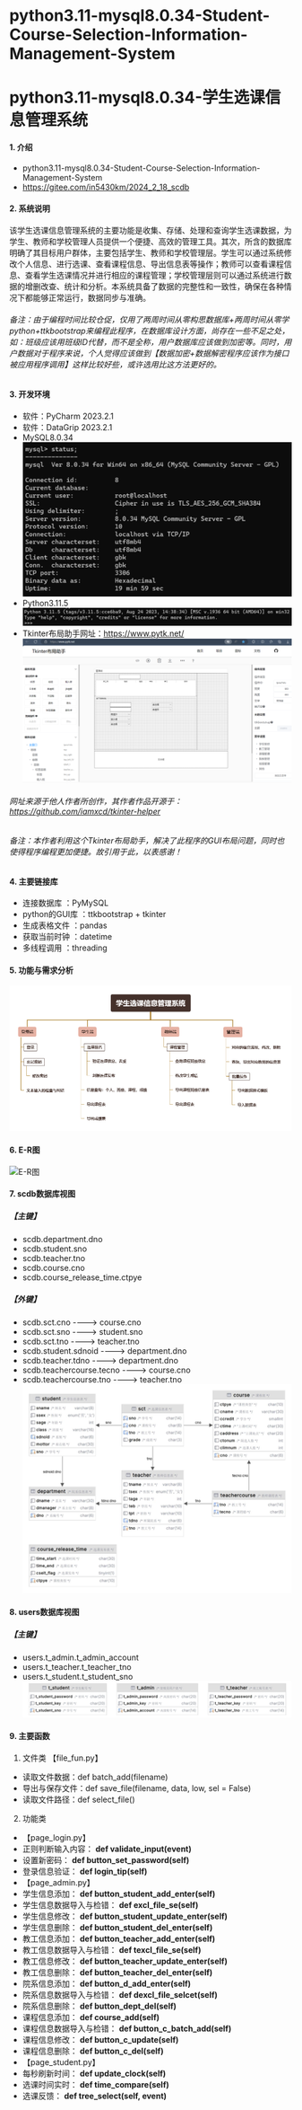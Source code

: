 # python3.11-mysql8.0.34-Student-Course-Selection-Information-Management-System
# python3.11-mysql8.0.34-学生选课信息管理系统

#### 1. 介绍
- python3.11-mysql8.0.34-Student-Course-Selection-Information-Management-System
- https://gitee.com/in5430km/2024_2_18_scdb
#### 2. 系统说明
该学生选课信息管理系统的主要功能是收集、存储、处理和查询学生选课数据，为学生、教师和学校管理人员提供一个便捷、高效的管理工具。其次，所含的数据库明确了其目标用户群体，主要包括学生、教师和学校管理层。学生可以通过系统修改个人信息、进行选课、查看课程信息、导出信息表等操作；教师可以查看课程信息、查看学生选课情况并进行相应的课程管理；学校管理层则可以通过系统进行数据的增删改查、统计和分析。本系统具备了数据的完整性和一致性，确保在各种情况下都能够正常运行，数据同步与准确。
###### 备注：由于编程时间比较仓促，仅用了两周时间从零构思数据库+两周时间从零学python+ttkbootstrap来编程此程序，在数据库设计方面，尚存在一些不足之处，如：班级应该用班级ID代替，而不是全称，用户数据库应该做到加密等。同时，用户数据对于程序来说，个人觉得应该做到【数据加密+数据解密程序应该作为接口被应用程序调用】这样比较好些，或许选用比这方法更好的。


#### 3. 开发环境
- 软件：PyCharm 2023.2.1
- 软件：DataGrip 2023.2.1
- MySQL8.0.34
![MySQL8.0.34](/readme/mysql.png)
- Python3.11.5
![Python3.11.5](/readme/python.png)
- Tkinter布局助手网址：https://www.pytk.net/
![Tkinter布局助手](/readme/Tkinter%E5%B8%83%E5%B1%80%E5%8A%A9%E6%89%8B.png)
###### 网址来源于他人作者所创作，其作者作品开源于：https://github.com/iamxcd/tkinter-helper
###### 备注：本作者利用这个Tkinter布局助手，解决了此程序的GUI布局问题，同时也使得程序编程更加便捷。故引用于此，以表感谢！
#### 4. 主要链接库
- 连接数据库 ：PyMySQL
- python的GUI库 ：ttkbootstrap + tkinter
- 生成表格文件 ：pandas
- 获取当前时钟 ：datetime
- 多线程调用 ：threading
#### 5. 功能与需求分析
![功能框图](/readme/%E5%88%86%E6%9E%90%E5%9B%BE.png)
#### 6. E-R图
![E-R图](/readme/E-R%E5%9B%BE.png)
#### 7. scdb数据库视图
##### 【主键】
- scdb.department.dno
- scdb.student.sno
- scdb.teacher.tno
- scdb.course.cno
- scdb.course_release_time.ctpye
##### 【外键】
- scdb.sct.cno              ---->    course.cno
- scdb.sct.sno              ---->    student.sno
- scdb.sct.tno              ---->    teacher.tno
- scdb.student.sdnoid       ---->    department.dno
- scdb.teacher.tdno         ---->    department.dno
- scdb.teachercourse.tecno  ---->    course.cno
- scdb.teachercourse.tno    ---->    teacher.tno
![scdb视图](/readme/scdb.jpg)
#### 8. users数据库视图
##### 【主键】
- users.t_admin.t_admin_account	
- users.t_teacher.t_teacher_tno
- users.t_student.t_student_sno
![users视图](/readme/users.jpg)
#### 9. 主要函数
1. 文件类
【file_fun.py】
- 读取文件数据：def batch_add(filename)
- 导出与保存文件：def save_file(filename, data, low, sel = False)
- 读取文件路径：def select_file()
2. 功能类
- 【page_login.py】
- 正则判断输入内容： **def validate_input(event)** 
- 设置新密码： **def button_set_password(self)** 
- 登录信息验证： **def login_tip(self)** 
- 【page_admin.py】
- 学生信息添加： **def button_student_add_enter(self)** 
- 学生信息数据导入与检错： **def excl_file_se(self)** 
- 学生信息修改： **def button_student_update_enter(self)** 
- 学生信息删除： **def button_student_del_enter(self)** 
- 教工信息添加： **def button_teacher_add_enter(self)** 
- 教工信息数据导入与检错： **def texcl_file_se(self)** 
- 教工信息修改： **def button_teacher_update_enter(self)** 
- 教工信息删除： **def button_teacher_del_enter(self)** 
- 院系信息添加： **def button_d_add_enter(self)** 
- 院系信息数据导入与检错： **def dexcl_file_selcet(self)** 
- 院系信息删除： **def button_dept_del(self)** 
- 课程信息添加： **def course_add(self)** 
- 课程信息数据导入与检错： **def button_c_batch_add(self)** 
- 课程信息修改： **def button_c_update(self)** 
- 课程信息删除： **def button_c_del(self)** 
- 【page_student.py】 
- 每秒刷新时间： **def update_clock(self)** 
- 选课时间实时： **def time_compare(self)** 
- 选课反馈： **def tree_select(self, event)** 
